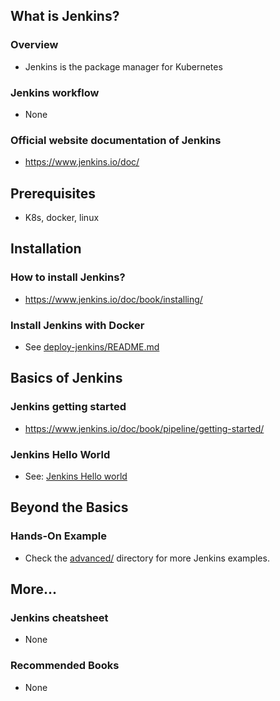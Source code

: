 ## What is Jenkins?

### Overview

- Jenkins is the package manager for Kubernetes

### Jenkins workflow

- None

### Official website documentation of Jenkins

- https://www.jenkins.io/doc/

## Prerequisites

- K8s, docker, linux

## Installation

### How to install Jenkins?

- https://www.jenkins.io/doc/book/installing/

### Install Jenkins with Docker

- See [deploy-jenkins/README.md](../Jenkins/basic/deploy-jenkins/README.md)

## Basics of Jenkins

### Jenkins getting started

- https://www.jenkins.io/doc/book/pipeline/getting-started/

### Jenkins Hello World

- See: [Jenkins Hello world](./basic/Jenkins-Hello-World.md)

## Beyond the Basics

### Hands-On Example

- Check the [advanced/](./advanced/) directory for more Jenkins examples.

## More...

### Jenkins cheatsheet

- None

### Recommended Books

- None
